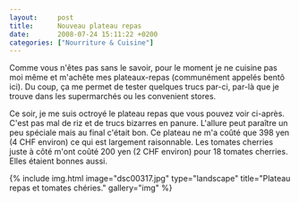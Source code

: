 ```yaml
---
layout:     post
title:      Nouveau plateau repas
date:       2008-07-24 15:11:22 +0200
categories: ["Nourriture & Cuisine"]
---
```


Comme vous n'êtes pas sans le savoir, pour le moment je ne cuisine pas moi même et m'achête mes plateaux-repas
(communément appelés bentô ici). Du coup, ça me permet de tester quelques trucs par-ci, par-là que je trouve dans
les supermarchés ou les convenient stores.

<!--more-->

Ce soir, je me suis octroyé le plateau repas que vous pouvez voir ci-après. C'est pas mal de riz et de trucs
bizarres en panure. L'allure peut paraître un peu spéciale mais au final c'était bon. Ce plateau ne m'a coûté que
398 yen (4 CHF environ) ce qui est largement raisonnable. Les tomates cherries juste à côté m'ont coûté 200 yen (2
CHF environ) pour 18 tomates cherries. Elles étaient bonnes aussi.

<!-- /assets/images/posts/2008-07-24-nouveau-plateau-repas/dsc00317.jpg -->
{% include img.html
    image="dsc00317.jpg"
    type="landscape"
    title="Plateau repas et tomates chéries."
    gallery="img"
%}

